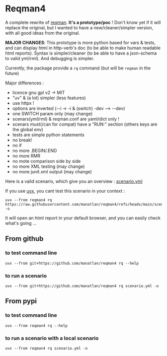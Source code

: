 # Reqman4

A complete rewrite of [reqman](https://github.com/manatlan/reqman). __It's a **prototype/poc**__ ! Don't know yet if it will replace the original, but I wanted to have a new/cleaner/simpler version, 
with all good ideas from the original. 

**MAJOR CHANGES**: This prototype is more python based for vars & tests, and can display html in http-verb's doc (to be able to make human readable html reports). Syntax is simpler/cleaner (to be able to have a json-schema to valid yml/rml). And debugging is simpler.

Currently, the package provide a `rq` command (but will be `reqman` in the future)

Major differences :
- licence gnu gpl v2 -> MIT
- "uv" & (a lot) simpler (less features)
- use httpx !
- options are inverted (--i -> -i & (switch) -dev --> --dev)
- one SWITCH param only (may change)
- scenars(yml/rml) & reqman.conf are yaml/dict only !
- scenars must(/can for compat) have a "RUN:" section (others keys are the global env)
- tests are simple python statements
- no break!
- no if 
- no more .BEGIN/.END
- no more RMR
- no mote comparison side by side
- no more XML testing (may change)
- no more junit.xml output (may change)

Here is a valid scenario, which give you an overview :
[scenario.yml](https://github.com/manatlan/reqman4/blob/main/scenario.yml)

If you use [uvx](https://docs.astral.sh/uv/guides/tools/), you cant test this scenario in your context :

    uvx --from reqman4 rq https://raw.githubusercontent.com/manatlan/reqman4/refs/heads/main/scenario.yml -o

It will open an html report in your default browser, and you can easily check what's going ...

## From github

### to test command line

    uvx --from git+https://github.com/manatlan/reqman4 rq --help

### to run a scenario

    uvx --from git+https://github.com/manatlan/reqman4 rq scenario.yml -o

## From pypi

### to test command line

    uvx --from reqman4 rq --help

### to run a scenario with a local scenario

    uvx --from reqman4 rq scenario.yml -o



